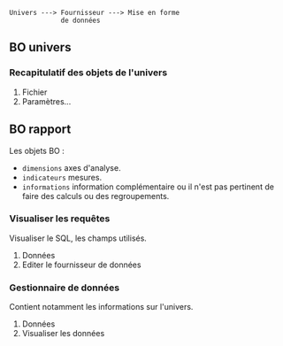 ```
Univers ---> Fournisseur ---> Mise en forme
             de données
```

## BO univers

### Recapitulatif des objets de l'univers

1. Fichier
2. Paramètres...

## BO rapport

 Les objets BO :
* `dimensions` axes d'analyse.
* `indicateurs` mesures.
* `informations` information complémentaire ou il n'est pas pertinent de faire des calculs ou des regroupements.

### Visualiser les requêtes

Visualiser le SQL, les champs utilisés.

1. Données
2. Editer le fournisseur de données

### Gestionnaire de données

Contient notamment les informations sur l'univers.

1. Données 
2. Visualiser les données
